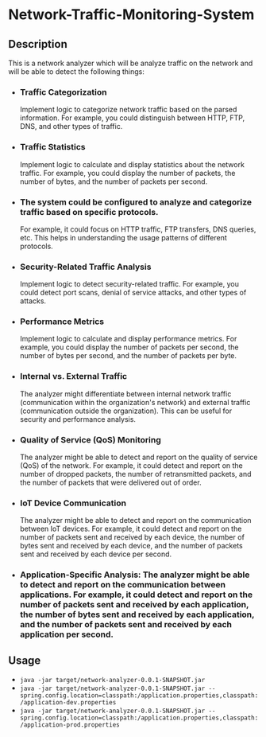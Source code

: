# Network-Traffic-Monitoring-System

## Description
This is a network analyzer which will be analyze traffic on the network and will be able to detect the following things:

- <h3>Traffic Categorization</h3> Implement logic to categorize network traffic based on the parsed information. For example, you could distinguish between HTTP, FTP, DNS, and other types of traffic.

- <h3>Traffic Statistics</h3> Implement logic to calculate and display statistics about the network traffic. For example, you could display the number of packets, the number of bytes, and the number of packets per second.

- <h3>The system could be configured to analyze and categorize traffic based on specific protocols.</h3> For example, it could focus on HTTP traffic, FTP transfers, DNS queries, etc. This helps in understanding the usage patterns of different protocols.

- <h3>Security-Related Traffic Analysis</h3> Implement logic to detect security-related traffic. For example, you could detect port scans, denial of service attacks, and other types of attacks.

- <h3>Performance Metrics</h3> Implement logic to calculate and display performance metrics. For example, you could display the number of packets per second, the number of bytes per second, and the number of packets per byte.

- <h3>Internal vs. External Traffic</h3> The analyzer might differentiate between internal network traffic (communication within the organization's network) and external traffic (communication outside the organization). This can be useful for security and performance analysis.

- <h3>Quality of Service (QoS) Monitoring</h3> The analyzer might be able to detect and report on the quality of service (QoS) of the network. For example, it could detect and report on the number of dropped packets, the number of retransmitted packets, and the number of packets that were delivered out of order.

- <h3>IoT Device Communication</h3> The analyzer might be able to detect and report on the communication between IoT devices. For example, it could detect and report on the number of packets sent and received by each device, the number of bytes sent and received by each device, and the number of packets sent and received by each device per second.

- <h3>Application-Specific Analysis: The analyzer might be able to detect and report on the communication between applications. For example, it could detect and report on the number of packets sent and received by each application, the number of bytes sent and received by each application, and the number of packets sent and received by each application per second.


## Usage
- ```java -jar target/network-analyzer-0.0.1-SNAPSHOT.jar```
- ```java -jar target/network-analyzer-0.0.1-SNAPSHOT.jar --spring.config.location=classpath:/application.properties,classpath:/application-dev.properties```
- ```java -jar target/network-analyzer-0.0.1-SNAPSHOT.jar --spring.config.location=classpath:/application.properties,classpath:/application-prod.properties```



